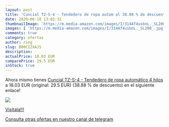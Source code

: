 ```yaml
---
layout: post
title: 'Cuncial TZ-S-4 - Tendedero de ropa autom al 38.88 % de descuento'
date: 2020-06-18 13:02:31
thumbnailImage: 'https://m.media-amazon.com/images/I/314Af4usbnL._SL200_.jpg'
images: [ 'https://m.media-amazon.com/images/I/314Af4usbnL._SL200_.jpg' ]
comments: true
category: ofertas
author: ring
slug: B00CIZXAJS
description:
actualPrice: 18.03 EUR
comparePrice: 29.5 EUR
inStock: true
---
```


Ahora mismo tienes [Cuncial TZ-S-4 - Tendedero de ropa automático  4 hilos](https://www.amazon.com/dp/B00CIZXAJS/?tag=redken08-20) a 18.03 EUR (original: 29.5 EUR) (38.88 %  de descuento) en el siguiente enlace!

[![](https://m.media-amazon.com/images/I/314Af4usbnL._SL200_.jpg)](https://www.amazon.com/dp/B00CIZXAJS/?tag=redken08-20)

[Visítala!!!](https://www.amazon.com/dp/B00CIZXAJS/?tag=redken08-20)

[Consulta otras ofertas en nuestro canal de telegram](https://t.me/s/ofertas25)
